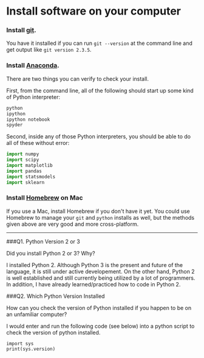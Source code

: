 # Install software on your computer


### Install [git](http://git-scm.com/).

You have it installed if you can run `git --version` at the command
line and get output like `git version 2.3.5`.


### Install [Anaconda](http://continuum.io/downloads).

There are two things you can verify to check your install.

First, from the command line, all of the following should start up
some kind of Python interpreter:

```bash
python
ipython
ipython notebook
spyder
```

Second, inside any of those Python interpreters, you should be able to
do all of these without error:

```python
import numpy
import scipy
import matplotlib
import pandas
import statsmodels
import sklearn
```

### Install [Homebrew](http://brew.sh/) on Mac

If you use a Mac, install Homebrew if you don't
have it yet. You could use Homebrew to manage your `git` and `python`
installs as well, but the methods given above are very good and more
cross-platform.

---

###Q1. Python Version 2 or 3

Did you install Python 2 or 3? Why?  

I installed Python 2. Although Python 3 is the present and future of the language, it is still under active developement. On the other hand, Python 2 is well established and still currently being utilized by a lot of programmers. In addition, I have already learned/practiced how to code in Python 2.


###Q2. Which Python Version Installed   

How can you check the version of Python installed if you happen to be on an unfamiliar computer?

I would enter and run the following code (see below) into a python script to check the version of python installed.
```
import sys
print(sys.version)
```

 


